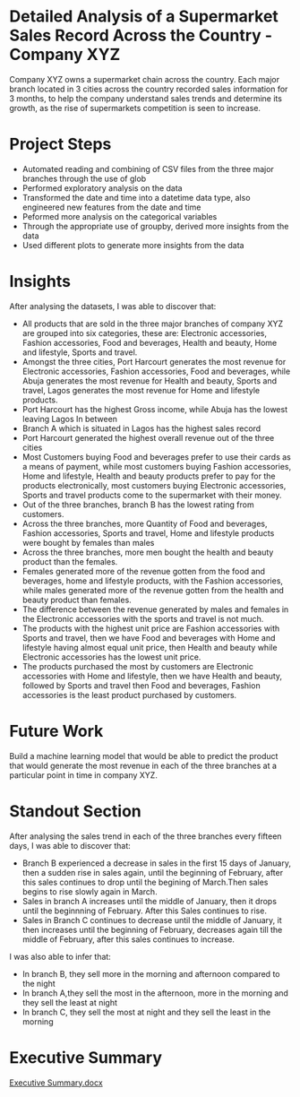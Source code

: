 # Detailed Analysis of a Supermarket Sales Record Across the Country - Company XYZ
Company XYZ owns a supermarket chain across the country. Each major branch located in 3 cities across the country recorded sales information for 3 months, to help the company understand sales trends and determine its growth, as the rise of supermarkets competition is seen to increase. 

# Project Steps
<ul>
  <li> Automated reading and combining of CSV files from the three major branches through the use of glob </li>
  <li> Performed exploratory analysis on the data </li>
  <li> Transformed the date and time into a datetime data type, also engineered new features from the date and time</li>
  <li> Peformed more analysis on the categorical variables</li>
  <li>Through the appropriate use of groupby, derived more insights from the data </li>
  <li> Used different plots to generate more insights from the data</li>
</ul>

# Insights
After analysing the datasets, I was able to discover that:
<ul>
  <li>All products that are sold in the three major branches of company XYZ are grouped into six categories, these are: Electronic accessories, Fashion accessories, Food and beverages, Health and beauty, Home and lifestyle, Sports and travel.</li>
  <li> Amongst the three cities, Port Harcourt generates the most revenue for Electronic accessories, Fashion accessories, Food and beverages, while Abuja generates the most revenue for Health and beauty, Sports and travel, Lagos generates the most revenue for Home and lifestyle products.</li>
  <li> Port Harcourt has the highest Gross income, while Abuja has the lowest leaving Lagos In between</li>
  <li> Branch A which is situated in Lagos has the highest sales record</li>
  <li> Port Harcourt generated the highest overall revenue out of the three cities</li>
  <li> Most Customers buying Food and beverages prefer to use their cards as a means of payment, while most customers buying Fashion accessories, Home and lifestyle, Health and beauty products prefer to pay for the products electronically, most customers buying Electronic accessories, Sports and travel products come to the supermarket with their money.</li>
  <li> Out of the three branches, branch B has the lowest rating from customers.</li>
  <li> Across the three branches, more Quantity of Food and beverages, Fashion accessories, Sports and travel, Home and lifestyle products were bought by females than males</li>
  <li> Across the three branches, more men bought the health and beauty product than the females.</li>
  <li> Females generated more of the revenue gotten from the food and beverages, home and lifestyle products, with the Fashion accessories, while males generated more of the revenue gotten from the health and beauty product than females.</li>
  <li> The difference between the revenue generated by males and females in the Electronic accessories with the sports and travel is not much.</li>
  <li> The products with the highest unit price are Fashion accessories with Sports and travel, then we have Food and beverages with Home and lifestyle having almost equal unit price, then Health and beauty while Electronic accessories has the lowest unit price.</li>
  <li> The products purchased the most by customers are Electronic accessories with Home and lifestyle, then we have Health and beauty, followed by Sports and travel then Food and beverages, Fashion accessories is the least product purchased by customers.</li>
 </ul>
 
# Future Work
Build a machine learning model that would be able to predict the product that would generate the most revenue in each of the three branches at a particular point in time in company XYZ.

# Standout Section
After analysing the sales trend in each of the three branches every fifteen days, I was able to discover that:
<ul>
  <li> Branch B experienced a decrease in sales in the first 15 days of January, then a sudden rise in sales again, until the beginning of February, after this sales continues to drop until the begining of March.Then sales begins to rise slowly again in March.</li>
  <li> Sales in branch A increases until the middle of January, then it drops until the beginnning of February. After this Sales continues to rise.</li>
  <li> Sales in Branch C continues to decrease until the middle of January, it then increases until the beginning of February, decreases again till the middle of February, after this sales continues to increase.</li>
</ul>
I was also able to infer that:

<ul>
  <li> In branch B, they sell more in the morning and afternoon compared to the night </li>
  <li> In branch A,they sell the most in the afternoon, more in the morning and they sell the least at night</li>
  <li>In branch C, they sell the most at night and they sell the least in the morning</li>
</ul>

# Executive Summary
[Executive Summary.docx](https://github.com/adejumobiesther/Data-Analysis-Project/files/6567045/Executive.Summary.docx)

